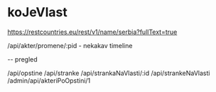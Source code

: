 # koJeVlast


https://restcountries.eu/rest/v1/name/serbia?fullText=true

/api/akter/promene/:pid - nekakav timeline

-- pregled

/api/opstine
/api/stranke
/api/strankaNaVlasti/:id
/api/strankeNaVlasti
/admin/api/akteriPoOpstini/1